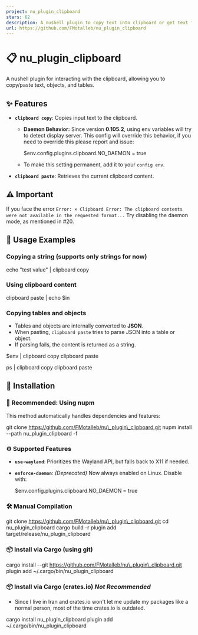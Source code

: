 ```yaml
---
project: nu_plugin_clipboard
stars: 62
description: A nushell plugin to copy text into clipboard or get text from it. supports json<->object/table conversion out of box
url: https://github.com/FMotalleb/nu_plugin_clipboard
---
```


📋 nu\_plugin\_clipboard
========================

A nushell plugin for interacting with the clipboard, allowing you to copy/paste text, objects, and tables.

✨ Features
----------

-   **`clipboard copy`**: Copies input text to the clipboard.
    
    -   **Daemon Behavior:** Since version **0.105.2**, using env variables will try to detect display server. This config will override this behavior, if you need to override this please report and issue:
        
        $env.config.plugins.clipboard.NO\_DAEMON = true
        
    -   To make this setting permanent, add it to your `config env`.
        
-   **`clipboard paste`**: Retrieves the current clipboard content.
    

⚠️ Important
------------

If you face the error `Error: × Clipboard Error: The clipboard contents were not available in the requested format...` Try disabling the daemon mode, as mentioned in #20.

📌 Usage Examples
-----------------

### Copying a string (supports only strings for now)

echo "test value" | clipboard copy 

### Using clipboard content

clipboard paste | echo $in

### Copying tables and objects

-   Tables and objects are internally converted to **JSON**.
-   When pasting, `clipboard paste` tries to parse JSON into a table or object.
-   If parsing fails, the content is returned as a string.

$env | clipboard copy
clipboard paste

ps | clipboard copy
clipboard paste

🔧 Installation
---------------

### 🚀 Recommended: Using nupm

This method automatically handles dependencies and features:

git clone https://github.com/FMotalleb/nu\_plugin\_clipboard.git
nupm install --path nu\_plugin\_clipboard -f

### ⚙️ Supported Features

-   **`use-wayland`**: Prioritizes the Wayland API, but falls back to X11 if needed.
    
-   **`enforce-daemon`**: _(Deprecated)_ Now always enabled on Linux. Disable with:
    
    $env.config.plugins.clipboard.NO\_DAEMON = true
    

### 🛠️ Manual Compilation

git clone https://github.com/FMotalleb/nu\_plugin\_clipboard.git
cd nu\_plugin\_clipboard
cargo build -r
plugin add target/release/nu\_plugin\_clipboard

### 📦 Install via Cargo (using git)

cargo install --git https://github.com/FMotalleb/nu\_plugin\_clipboard.git
plugin add ~/.cargo/bin/nu\_plugin\_clipboard

### 📦 Install via Cargo (crates.io) _Not Recommended_

-   Since I live in Iran and crates.io won't let me update my packages like a normal person, most of the time crates.io is outdated.

cargo install nu\_plugin\_clipboard
plugin add ~/.cargo/bin/nu\_plugin\_clipboard
